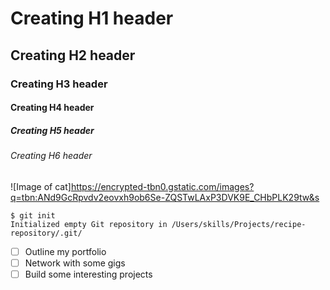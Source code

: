 # Creating H1 header 
## Creating H2 header
### Creating H3 header
#### Creating H4 header
##### Creating H5 header
###### Creating H6 header

![Image of cat]https://encrypted-tbn0.gstatic.com/images?q=tbn:ANd9GcRpvdv2eovxh9ob6Se-ZQSTwLAxP3DVK9E_CHbPLK29tw&s


```
$ git init
Initialized empty Git repository in /Users/skills/Projects/recipe-repository/.git/
```
- [ ] Outline my portfolio
- [ ] Network with some gigs
- [ ] Build some interesting projects
